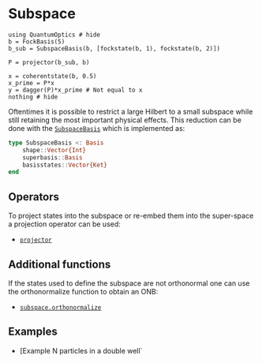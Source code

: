 # Subspace

```@example
using QuantumOptics # hide
b = FockBasis(5)
b_sub = SubspaceBasis(b, [fockstate(b, 1), fockstate(b, 2)])

P = projector(b_sub, b)

x = coherentstate(b, 0.5)
x_prime = P*x
y = dagger(P)*x_prime # Not equal to x
nothing # hide
```

Oftentimes it is possible to restrict a large Hilbert to a small subspace while still retaining the most important physical effects. This reduction can be done with the [`SubspaceBasis`](@ref) which is implemented as:

```julia
type SubspaceBasis <: Basis
    shape::Vector{Int}
    superbasis::Basis
    basisstates::Vector{Ket}
end
```

## Operators

To project states into the subspace or re-embed them into the super-space a projection operator can be used:

* [`projector`](@ref)


## Additional functions

If the states used to define the subspace are not orthonormal one can use the orthonormalize function to obtain an ONB:

* [`subspace.orthonormalize`](@ref)


## Examples

* [Example N particles in a double well`
